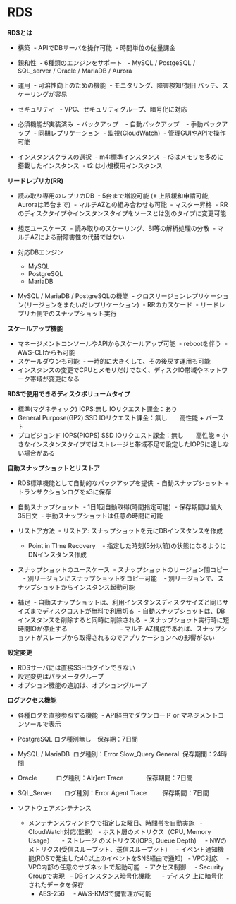 # RDS

**RDSとは**

- 構築
  - APIでDBサーバを操作可能
  - 時間単位の従量課金
- 親和性
  - 6種類のエンジンをサポート
    - MySQL / PostgeSQL / SQL_server / Oracle / MariaDB / Aurora
- 運用
  - 可溶性向上のための機能
  - モニタリング、障害検知/復旧 バッチ、スケーリングが容易
- セキュリティ 
  - VPC、セキュリティグループ、暗号化に対応
 
- 必須機能が実装済み
  - バックアップ
    - 自動バックアップ
    - 手動バックアップ
  - 同期レプリケーション
  - 監視(CloudWatch)
  - 管理GUIやAPIで操作可能

- インスタンスクラスの選択
  - m4:標準インスタンス
  - r3はメモリを多めに搭載したインスタンス
  - t2:は小規模用インスタンス
  
**リードレプリカ(RR)**

- 読み取り専用のレプリカDB
  - 5台まで増設可能 (※ 上限緩和申請可能, Auroraは15台まで)
  - マルチAZとの組み合わせも可能
  - マスター昇格
  - RRのディスクタイプやインスタンスタイプをソースとは別のタイプに変更可能
 
- 想定ユースケース
  - 読み取りのスケーリング、BI等の解析処理の分散
  - マルチAZによる耐障害性の代替ではない
 
- 対応DBエンジン
  - MySQL
  - PostgreSQL
  - MariaDB

- MySQL / MariaDB / PostgreSQLの機能
  - クロスリージョンレプリケーション(リージョンをまたいだレプリケーション)
  - RRのカスケード
  - リードレプリカ側でのスナップショット実行
 
**スケールアップ機能** 

- マネージメントコンソールやAPIからスケールアップ可能
  - rebootを伴う
  - AWS-CLIからも可能
- スケールダウンも可能
  - 一時的に大きくして、その後戻す運用も可能
- インスタンスの変更でCPUとメモリだけでなく、ディスクIO帯域やネットワーク帯域が変更になる


**RDSで使用できるディスクボリュームタイプ**
 
- 標準(マグネティック) IOPS:無し IOリクエスト課金：あり
- General Purpose(GP2) SSD IOリクエスト課金：無し　　高性能 + バースト
- プロビジョンド IOPS(PIOPS) SSD IOリクエスト課金：無し　　高性能
 ※ 小さなインスタンスタイプではストレージと帯域不足で設定したIOPSに達しない場合がある
 
**自動スナップショットとリストア**

- RDS標準機能として自動的なバックアップを提供
  - 自動スナップショット + トランザクションログをs3に保存
- 自動スナップショット
  - 1日1回自動取得(時間指定可能)
  - 保存期間は最大35日文
  - 手動スナップショットは任意の時間に可能
  
- リストア方法
  - リストア: スナップショットを元にDBインスタンスを作成
  - Point in TIme Recovery
    - 指定した時刻(5分以前)の状態になるようにDNインスタンス作成

- スナップショットのユースケース
  - スナップショットのリージョン間コピー
    - 別リージョンにスナップショットをコピー可能
    - 別リージョンで、スナップショットからインスタンス起動可能
    
- 補足
  - 自動スナップショットは、利用インスタンスディスクサイズと同じサイズまでディスクコストが無料で利用切る
  - 自動スナップショットは、DBインスタンスを削除すると同時に削除される
  - スナップショット実行時に短時間IOが停止する
　　　　　　　　 - マルチ AZ構成であれば、スナップショットがスレーブから取得されるのでアプリケーションへの影響がない

**設定変更**

- RDSサーバには直接SSHログインできない
- 設定変更はパラメータグループ
- オプション機能の追加は、オプショングループ

**ログアクセス機能**

- 各種ログを直接参照する機能
  - API経由でダウンロード or マネジメントコンソールで表示
  
- PostgreSQL ログ種別無し　保存期：7日間
- MySQL / MariaDB  ログ種別：Error Slow_Query General  保存期間：24時間
- Oracle           ログ種別：Alr]ert Trace             保存期間：7日間　
- SQL_Server       ログ種別：Error Agent Trace         保存期間：7日間

 - ソフトウェアメンテナンス
   - メンテナンスウィンドウで指定した曜日、時間帯を自動実施
   - CloudWatch対応(監視)
     - ホスト層のメトリクス（CPU, Memory Usage）
     - ストレージ のメトリクス(IOPS, Queue Depth)
     - NWのメトリクス(受信スループット、送信スループット)
     - イベント通知機能(RDSで発生した40以上のイベントをSNS経由で通知) 
   - VPC対応 
     - VPC内部の任意のサブネットで起動可能
   - アクセス制御
     - Security Groupで実現
   - DBインスタンス暗号化機能
   　- ディスク 上に暗号化されたデータを保存
     - AES-256
     - AWS-KMSで鍵管理が可能
